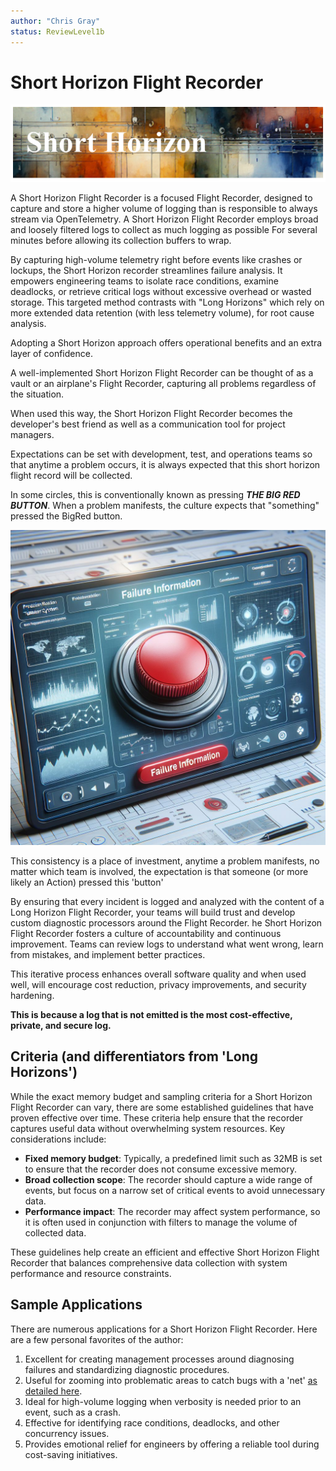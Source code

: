 ```yaml
---
author: "Chris Gray"
status: ReviewLevel1b
---
```


# Short Horizon Flight Recorder

![](../orig_media/ShortHorizon.banner.png)

A Short Horizon Flight Recorder is a focused Flight Recorder, designed to
capture and store a higher volume of logging than is responsible to always
stream via OpenTelemetry. A Short Horizon Flight Recorder employs broad and
loosely filtered logs to collect as much logging as possible For several minutes
before allowing its collection buffers to wrap.

By capturing high-volume telemetry right before events like crashes or lockups,
the Short Horizon recorder streamlines failure analysis. It empowers engineering
teams to isolate race conditions, examine deadlocks, or retrieve critical logs
without excessive overhead or wasted storage. This targeted method contrasts
with "Long Horizons" which rely on more extended data retention (with less
telemetry volume), for root cause analysis.

Adopting a Short Horizon approach offers operational benefits and an extra layer
of confidence.

A well-implemented Short Horizon Flight Recorder can be thought of as a vault or
an airplane's Flight Recorder, capturing all problems regardless of the
situation.

When used this way, the Short Horizon Flight Recorder becomes the developer's
best friend as well as a communication tool for project managers.

Expectations can be set with development, test, and operations teams so that
anytime a problem occurs, it is always expected that this short horizon flight
record will be collected.

In some circles, this is conventionally known as pressing ***THE BIG RED
BUTTON***. When a problem manifests, the culture expects that "something"
pressed the BigRed button.

![Big Red Button](../orig_media/BigRed.button.jpg)

This consistency is a place of investment, anytime a problem manifests, no
matter which team is involved, the expectation is that someone (or more likely
an Action) pressed this 'button'

By ensuring that every incident is logged and analyzed with the content of a
Long Horizon Flight Recorder, your teams will build trust and develop custom
diagnostic processors around the Flight Recorder. he Short Horizon Flight
Recorder fosters a culture of accountability and continuous improvement. Teams
can review logs to understand what went wrong, learn from mistakes, and
implement better practices.

This iterative process enhances overall software
quality and when used well, will encourage cost reduction, privacy improvements,
and security hardening.

**This is because a log that is not emitted is the most cost-effective, private,
and secure log.**

## Criteria (and differentiators from 'Long Horizons')

While the exact memory budget and sampling criteria for a Short Horizon Flight
Recorder can vary, there are some established guidelines that have proven
effective over time. These criteria help ensure that the recorder captures
useful data without overwhelming system resources. Key considerations include:

- **Fixed memory budget**: Typically, a predefined limit such as 32MB is set to
  ensure that the recorder does not consume excessive memory.
- **Broad collection scope**: The recorder should capture a wide range of events,
  but focus on a narrow set of critical events to avoid unnecessary data.
- **Performance impact**: The recorder may affect system performance, so it is often
  used in conjunction with filters to manage the volume of collected data.

These guidelines help create an efficient and effective Short Horizon Flight
Recorder that balances comprehensive data collection with system performance and
resource constraints.

## Sample Applications

There are numerous applications for a Short Horizon Flight Recorder. Here are a
few personal favorites of the author:

1. Excellent for creating management processes around diagnosing failures and
   standardizing diagnostic procedures.
1. Useful for zooming into problematic areas to catch bugs with a 'net'
   [as detailed here](./PositionPaper.ProceduralizeNets.document.md).
1. Ideal for high-volume logging when verbosity is needed prior to an event,
   such as a crash.
1. Effective for identifying race conditions, deadlocks, and other concurrency
   issues.
1. Provides emotional relief for engineers by offering a reliable tool during
   cost-saving initiatives.
